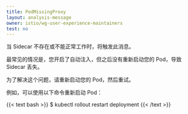 ```yaml
---
title: PodMissingProxy
layout: analysis-message
owner: istio/wg-user-experience-maintainers
test: no
---
```


当 Sidecar 不存在或不能正常工作时，将触发此消息。

最常见的情况是，您开启了自动注入，但之后没有重新启动您的 Pod，导致 Sidecar 丢失。

为了解决这个问题，请重新启动您的 Pod，然后重试。

例如，可以使用以下命令重新启动 Pod：

{{< text bash >}}
$ kubectl rollout restart deployment
{{< /text >}}
